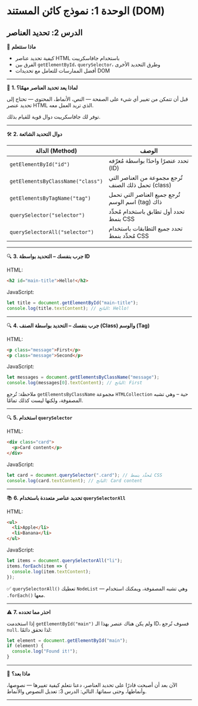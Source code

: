 # الوحدة 1: نموذج كائن المستند (DOM)

## الدرس 2: تحديد العناصر


🧠 **ماذا ستتعلم**
*	كيفية تحديد عناصر HTML باستخدام جافاسكريبت
*	الفرق بين `getElementById`، `querySelector`، وطرق التحديد الأخرى
*	أفضل الممارسات للتعامل مع تحديدات DOM

---

📄 **1. لماذا يعد تحديد العناصر مهمًا؟**

قبل أن تتمكن من تغيير أي شيء على الصفحة — النص، الأنماط، المحتوى — تحتاج إلى تحديد عنصر HTML الذي تريد العمل معه.

توفر لك جافاسكريبت دوال قوية للقيام بذلك.

---

🛠️ **2. دوال التحديد الشائعة**

| الدالة (Method)                 | الوصف                                                          |
|-------------------------------|-----------------------------------------------------------------|
| `getElementById("id")`        | تحدد عنصرًا واحدًا بواسطة مُعرّفه (ID)                           |
| `getElementsByClassName("class")` | تُرجع مجموعة من العناصر التي تحمل ذلك الصنف (class)            |
| `getElementsByTagName("tag")` | تُرجع جميع العناصر التي تحمل اسم الوسم (tag) ذاك                 |
| `querySelector("selector")`   | تحدد أول تطابق باستخدام مُحدِّد بنمط CSS                         |
| `querySelectorAll("selector")`| تحدد جميع التطابقات باستخدام مُحدِّد بنمط CSS                    |

---

🔍 **3. جرب بنفسك – التحديد بواسطة ID**

HTML:
```html
<h2 id="main-title">Hello!</h2>
```

JavaScript:
```javascript
let title = document.getElementById("main-title");
console.log(title.textContent); // الناتج: Hello!
```

---

🔍 **4. جرب بنفسك – التحديد بواسطة الصنف (Class) والوسم (Tag)**

HTML:
```html
<p class="message">First</p>
<p class="message">Second</p>
```

JavaScript:
```javascript
let messages = document.getElementsByClassName("message");
console.log(messages[0].textContent); // الناتج: First
```
ملاحظة: تُرجع `getElementsByClassName` مجموعة `HTMLCollection` حية – وهي تشبه المصفوفة، ولكنها ليست كذلك تمامًا.

---

🔍 **5. استخدام `querySelector`**

HTML:
```html
<div class="card">
  <p>Card content</p>
</div>
```

JavaScript:
```javascript
let card = document.querySelector(".card"); // مُحدِّد بنمط CSS
console.log(card.textContent); // الناتج: Card content
```

---

📚 **6. تحديد عناصر متعددة باستخدام `querySelectorAll`**

HTML:
```html
<ul>
  <li>Apple</li>
  <li>Banana</li>
</ul>
```

JavaScript:
```javascript
let items = document.querySelectorAll("li");
items.forEach(item => {
  console.log(item.textContent);
});
```

✅ `querySelectorAll()` تعطيك `NodeList` — وهي تشبه المصفوفة، ويمكنك استخدام `.forEach()` معها.

---

⚠️ **7. احذر مما تحدده**

إذا استخدمت `getElementById("main")` ولم يكن هناك عنصر بهذا الـ ID، فسوف تُرجع `null`.
لذا تحقق دائمًا:
```javascript
let element = document.getElementById("main");
if (element) {
  console.log("Found it!");
}
```

---


🚀 **ماذا بعد؟**

الآن بعد أن أصبحت قادرًا على تحديد العناصر، دعنا نتعلم كيفية تغييرها — نصوصها، وأنماطها، وحتى سماتها. التالي: الدرس 3: تعديل النصوص والأنماط.

---